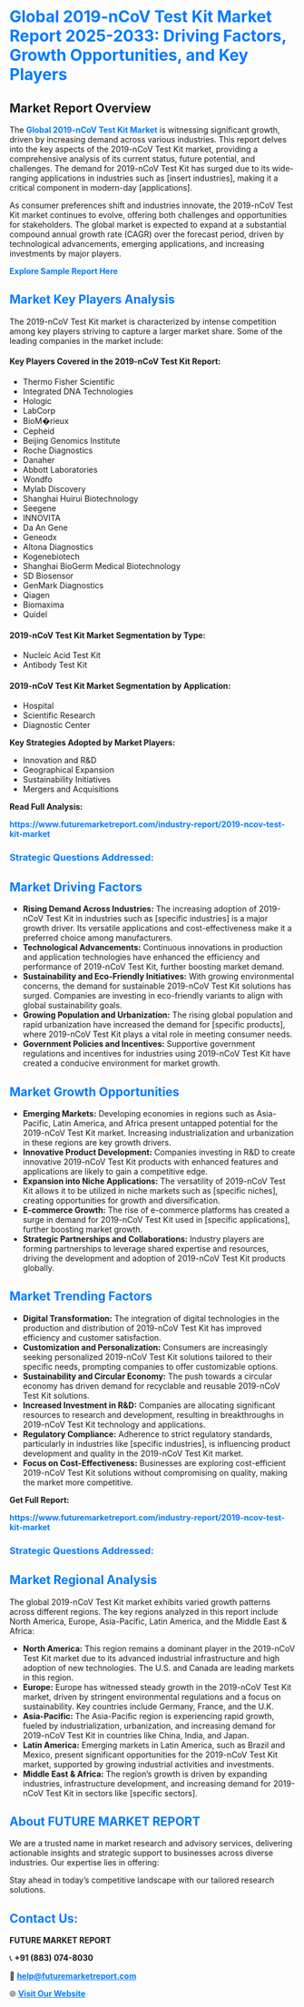 <h1 style="color: #007BFF;">Global 2019-nCoV Test Kit Market Report 2025-2033: Driving Factors, Growth Opportunities, and Key Players</h1>

<section id="overview">
<h2>Market Report Overview</h2>
<p>The <a href="https://www.futuremarketreport.com/industry-report/2019-ncov-test-kit-market" style="color: #007BFF; text-decoration: none;"><strong>Global 2019-nCoV Test Kit Market</strong></a> is witnessing significant growth, driven by increasing demand across various industries. This report delves into the key aspects of the 2019-nCoV Test Kit market, providing a comprehensive analysis of its current status, future potential, and challenges. The demand for 2019-nCoV Test Kit has surged due to its wide-ranging applications in industries such as [insert industries], making it a critical component in modern-day [applications].</p>
<p>As consumer preferences shift and industries innovate, the 2019-nCoV Test Kit market continues to evolve, offering both challenges and opportunities for stakeholders. The global market is expected to expand at a substantial compound annual growth rate (CAGR) over the forecast period, driven by technological advancements, emerging applications, and increasing investments by major players.</p>
</section>

<section id="overview">
<p><a href="https://www.futuremarketreport.com/request-sample/reportId=77767" style="color: #007BFF; text-decoration: none;"><strong>Explore Sample Report Here</strong></a></p>
</section>

<section id="key-players">
<h2 style="color: #007BFF;">Market Key Players Analysis</h2>
<p>The 2019-nCoV Test Kit market is characterized by intense competition among key players striving to capture a larger market share. Some of the leading companies in the market include:</p>
<h4>Key Players Covered in the 2019-nCoV Test Kit Report:</h4>
<ul><li>Thermo Fisher Scientific</li><li>Integrated DNA Technologies</li><li>Hologic</li><li>LabCorp</li><li>BioM�rieux</li><li>Cepheid</li><li>Beijing Genomics Institute</li><li>Roche Diagnostics</li><li>Danaher</li><li>Abbott Laboratories</li><li>Wondfo</li><li>Mylab Discovery</li><li>Shanghai Huirui Biotechnology</li><li>Seegene</li><li>INNOVITA</li><li>Da An Gene</li><li>Geneodx</li><li>Altona Diagnostics</li><li>Kogenebiotech</li><li>Shanghai BioGerm Medical Biotechnology</li><li>SD Biosensor</li><li>GenMark Diagnostics</li><li>Qiagen</li><li>Biomaxima</li><li>Quidel</li></ul>
<h4>2019-nCoV Test Kit Market Segmentation by Type:</h4>
<ul><li>Nucleic Acid Test Kit</li><li>Antibody Test Kit</li></ul>

<h4>2019-nCoV Test Kit Market Segmentation by Application:</h4>
<ul><li>Hospital</li><li>Scientific Research</li><li>Diagnostic Center</li></ul>
<p><strong>Key Strategies Adopted by Market Players:</strong></p>
<ul>
<li>Innovation and R&D</li>
<li>Geographical Expansion</li>
<li>Sustainability Initiatives</li>
<li>Mergers and Acquisitions</li>
</ul>
</section>

<section>
<p><strong>Read Full Analysis: </strong></p><a href="https://www.futuremarketreport.com/industry-report/2019-ncov-test-kit-market" style="color: #007BFF; text-decoration: none;"><strong>https://www.futuremarketreport.com/industry-report/2019-ncov-test-kit-market</strong></a>
<h3 style="color: #007BFF;">Strategic Questions Addressed:</h3>
</section>

<section id="driving-factors">
<h2 style="color: #007BFF;">Market Driving Factors</h2>
<ul>
<li><strong>Rising Demand Across Industries:</strong> The increasing adoption of 2019-nCoV Test Kit in industries such as [specific industries] is a major growth driver. Its versatile applications and cost-effectiveness make it a preferred choice among manufacturers.</li>
<li><strong>Technological Advancements:</strong> Continuous innovations in production and application technologies have enhanced the efficiency and performance of 2019-nCoV Test Kit, further boosting market demand.</li>
<li><strong>Sustainability and Eco-Friendly Initiatives:</strong> With growing environmental concerns, the demand for sustainable 2019-nCoV Test Kit solutions has surged. Companies are investing in eco-friendly variants to align with global sustainability goals.</li>
<li><strong>Growing Population and Urbanization:</strong> The rising global population and rapid urbanization have increased the demand for [specific products], where 2019-nCoV Test Kit plays a vital role in meeting consumer needs.</li>
<li><strong>Government Policies and Incentives:</strong> Supportive government regulations and incentives for industries using 2019-nCoV Test Kit have created a conducive environment for market growth.</li>
</ul>
</section>

<section id="growth-opportunities">
<h2 style="color: #007BFF;">Market Growth Opportunities</h2>
<ul>
<li><strong>Emerging Markets:</strong> Developing economies in regions such as Asia-Pacific, Latin America, and Africa present untapped potential for the 2019-nCoV Test Kit market. Increasing industrialization and urbanization in these regions are key growth drivers.</li>
<li><strong>Innovative Product Development:</strong> Companies investing in R&D to create innovative 2019-nCoV Test Kit products with enhanced features and applications are likely to gain a competitive edge.</li>
<li><strong>Expansion into Niche Applications:</strong> The versatility of 2019-nCoV Test Kit allows it to be utilized in niche markets such as [specific niches], creating opportunities for growth and diversification.</li>
<li><strong>E-commerce Growth:</strong> The rise of e-commerce platforms has created a surge in demand for 2019-nCoV Test Kit used in [specific applications], further boosting market growth.</li>
<li><strong>Strategic Partnerships and Collaborations:</strong> Industry players are forming partnerships to leverage shared expertise and resources, driving the development and adoption of 2019-nCoV Test Kit products globally.</li>
</ul>
</section>

<section id="trending-factors">
<h2 style="color: #007BFF;">Market Trending Factors</h2>
<ul>
<li><strong>Digital Transformation:</strong> The integration of digital technologies in the production and distribution of 2019-nCoV Test Kit has improved efficiency and customer satisfaction.</li>
<li><strong>Customization and Personalization:</strong> Consumers are increasingly seeking personalized 2019-nCoV Test Kit solutions tailored to their specific needs, prompting companies to offer customizable options.</li>
<li><strong>Sustainability and Circular Economy:</strong> The push towards a circular economy has driven demand for recyclable and reusable 2019-nCoV Test Kit solutions.</li>
<li><strong>Increased Investment in R&D:</strong> Companies are allocating significant resources to research and development, resulting in breakthroughs in 2019-nCoV Test Kit technology and applications.</li>
<li><strong>Regulatory Compliance:</strong> Adherence to strict regulatory standards, particularly in industries like [specific industries], is influencing product development and quality in the 2019-nCoV Test Kit market.</li>
<li><strong>Focus on Cost-Effectiveness:</strong> Businesses are exploring cost-efficient 2019-nCoV Test Kit solutions without compromising on quality, making the market more competitive.</li>
</ul>
</section>

<section>
<p><strong>Get Full Report: </strong></p><a href="https://www.futuremarketreport.com/industry-report/2019-ncov-test-kit-market" style="color: #007BFF; text-decoration: none;"><strong>https://www.futuremarketreport.com/industry-report/2019-ncov-test-kit-market</strong></a>
<h3 style="color: #007BFF;">Strategic Questions Addressed:</h3>
</section>


<section id="regional-analysis">
<h2 style="color: #007BFF;">Market Regional Analysis</h2>
<p>The global 2019-nCoV Test Kit market exhibits varied growth patterns across different regions. The key regions analyzed in this report include North America, Europe, Asia-Pacific, Latin America, and the Middle East & Africa:</p>
<ul>
<li><strong>North America:</strong> This region remains a dominant player in the 2019-nCoV Test Kit market due to its advanced industrial infrastructure and high adoption of new technologies. The U.S. and Canada are leading markets in this region.</li>
<li><strong>Europe:</strong> Europe has witnessed steady growth in the 2019-nCoV Test Kit market, driven by stringent environmental regulations and a focus on sustainability. Key countries include Germany, France, and the U.K.</li>
<li><strong>Asia-Pacific:</strong> The Asia-Pacific region is experiencing rapid growth, fueled by industrialization, urbanization, and increasing demand for 2019-nCoV Test Kit in countries like China, India, and Japan.</li>
<li><strong>Latin America:</strong> Emerging markets in Latin America, such as Brazil and Mexico, present significant opportunities for the 2019-nCoV Test Kit market, supported by growing industrial activities and investments.</li>
<li><strong>Middle East & Africa:</strong> The region’s growth is driven by expanding industries, infrastructure development, and increasing demand for 2019-nCoV Test Kit in sectors like [specific sectors].</li>
</ul>
</section>

<footer>
<h2 style="color: #007BFF;">About FUTURE MARKET REPORT</h2>
<p>We are a trusted name in market research and advisory services, delivering actionable insights and strategic support to businesses across diverse industries. Our expertise lies in offering:</p>

<p>Stay ahead in today’s competitive landscape with our tailored research solutions.</p>

<h2 style="color: #007BFF;">Contact Us:</h2>
<p><strong>FUTURE MARKET REPORT</strong></p>
<p>📞 <strong>+91 (883) 074-8030</strong></p>
<p>📧 <strong><a href="mailto:help@futuremarketreport.com" style="color: #007BFF;">help@futuremarketreport.com</a></strong></p>
<p>🌐 <strong><a href="https://www.futuremarketreport.com/" style="color: #007BFF;">Visit Our Website</a></strong></p>
</footer>